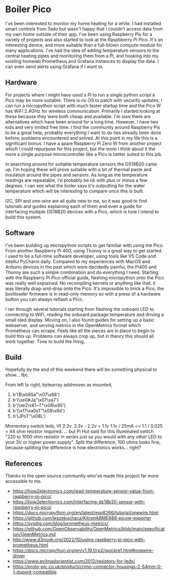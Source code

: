 # Boiler Pico

I've been interested to monitor my home heating for a while. I had installed smart controls from Tado but wasn't happy that I couldn't access data from my own home outside of their app. I've been using Raspberry Pis for a variety of projects and also started to look at the Raspbberry Pi Pico. It's an interesting device, and more suitable than a full-blown compute module for many applications. I've had the idea of adding temperature sensors to the central heating pipes and monitoring them from a Pi, and hooking into my existing homelab Prometheus and Grafana instances to display the data. I can even send alerts using Grafana if I want to. 

## Hardware

For projects where I might have used a Pi to run a single python script a Pico may be more suitable. There is no OS to patch with security updates, I can run a micropython script with much faster startup time and the Pico W has WiFi 2.4GHz for wireless communication. Primarily I started looking at these because they were both cheap and available. I'm sure there are alternatives which have been around for a long time. However, I have two kids and very limited free time. I find the community around Raspberry Pis to be a great help, probably everything I want to do has already been done before, problems encountered and solved. At this point in my life this is a significant bonus. I have a spare Raspberry Pi Zero W from another project which I could repurpose for this project, but the more I think about it the more a single purpose microcontroller like a Pico is better suited to this job. 

In searching around for suitable temperature sensors the DS18B20 came up. I'm hoping these will prove suitable with a bit of thermal paste and insulation around the pipes and sensors. As long as the temperature readings are repeatable, I'd probably be ok with plus or minus a few degrees. I can see what the boiler says it's outputting for the water temperature which will be interesting to compare once this is built.

I2C, SPI and one-wire are all quite new to me, so it was good to find tutorials and guides explaining each of them and even a guide for interfacing multiple DS18B20 devices with a Pico, which is how I intend to build this system.

## Software

I've been building up micropython scripts to get familiar with using the Pico. From another Raspberry Pi 400, using Thonny is a great way to get started. I used to be a full-time software developer, using tools like VS Code and IntelliJ PyCharm daily. Compared to my experiences with MacOS and Arduino devices in the past which were decidedly painful, the Pi400 and Thonny are such a simple combination and do everything I need. Starting with the Raspberry Pi Pico official guide, flashing micropython onto the Pico was really well explained. No recompiling kernels or anything like that, it was literally drag-and-drop onto the Pico. It's impossible to brick a Pico, the bootloader firmware is in read-only memory so with a press of a hardware button you can always reflash a Pico. 

I ran through several tutorials starting from flashing the onboard LED to connecting to WiFi, reading the onboard package temperature and driving a small oled display. Moving on, I also found guides for setting up a basic webserver, and serving metrics in the OpenMetrics format which Prometheus can scrape. Feels like all the pieces are in place to begin to build this up. Problems can always crop up, but in theory this should all work together. Time to build the thing. 

## Build

Hopefully by the end of this weekend there will be something physical to show... tbc.

From left to right, bytearray addresses as mounted, 

1. b'($\xb8Sa"\x07\x88')
2. b'(\xe0#Ja"\x07\xa7')
3. b'(\xe2\x81~T"\x08\x95')
4. b'(\xf7\xa0sT"\x08\x8d')
5. b'(JPoT"\x08L')


Momentary switch leds, Vf 2.2v. 3.3v - 2.2v = 1.1v
1.1v / 25mA == 1.1 / 0.025 = 44 ohm resistor required. 
... but Pi Hut said for this illuminated switch "220 to 1000 ohm resistor in series just as you would with any other LED to your 3V or higher power supply". Split the difference, 100 ohms looks fine, because splitting the difference is how electronics works... right? 


## References

Thanks to the open source community who've made this project far more accessible to me. 

* https://how2electronics.com/read-temperature-sensor-value-from-raspberry-pi-pico/
* https://how2electronics.com/interfacing-ds18b20-sensor-with-raspberry-pi-pico/
* https://docs.micropython.org/en/latest/esp8266/tutorial/onewire.html
* https://github.com/leszekuchacz/KitronikBME688-picow-exporter
* https://sysdig.com/blog/prometheus-metrics/
* https://github.com/OpenObservability/OpenMetrics/blob/main/specification/OpenMetrics.md
* http://www.d3noob.org/2022/10/using-raspberry-pi-pico-with-prometheus.html
* https://docs.micropython.org/en/v1.19.1/rp2/quickref.html#onewire-driver
* https://www.evilmadscientist.com/2012/resistors-for-leds/
* https://proto-pic.co.uk/product/crimp-connector-housings-2-54mm-0-1-dupont-compatible
